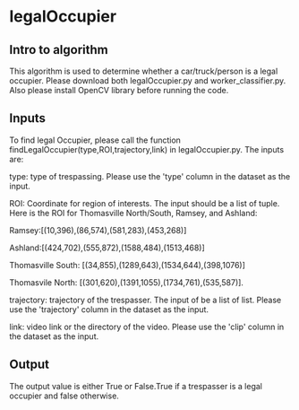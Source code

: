 # legalOccupier

## Intro to algorithm
This algorithm is used to determine whether a car/truck/person is a legal occupier. Please download both legalOccupier.py and worker_classifier.py. Also please install OpenCV library before running the code.

## Inputs
To find legal Occupier, please call the function findLegalOccupier(type,ROI,trajectory,link) in legalOccupier.py. The inputs are:

type: type of trespassing. Please use the 'type' column in the dataset as the input.

ROI: Coordinate for region of interests. The input should be a list of tuple. Here is the ROI for Thomasville North/South, Ramsey, and Ashland:

Ramsey:[(10,396),(86,574),(581,283),(453,268)]

Ashland:[(424,702),(555,872),(1588,484),(1513,468)]

Thomasville South: [(34,855),(1289,643),(1534,644),(398,1076)]

Thomasvile North: [(301,620),(1391,1055),(1734,761),(535,587)].

trajectory: trajectory of the trespasser. The input of be a list of list. Please use the 'trajectory' column in the dataset as the input.

link: video link or the directory of the video. Please use the 'clip' column in the dataset as the input.

## Output
The output value is either True or False.True if a trespasser is a legal occupier and false otherwise.

